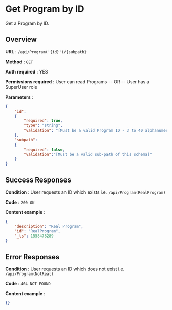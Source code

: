# Get Program by ID

Get a Program by ID.

## Overview

**URL** : `/api/Program('{id}')/{subpath}`

**Method** : `GET`

**Auth required** : YES

**Permissions required** : User can read Programs -- OR -- User has a SuperUser role

**Parameters** :

```json
{
    "id":
    {
        "required": true,
        "type": "string",
        "validation": "[Must be a valid Program ID - 3 to 40 alphanumeric characters with no spaces]"
    },
    "subpath":
    {
        "required": false,
        "validation":"[Must be a valid sub-path of this schema]"
    }
}
```

## Success Responses

**Condition** : User requests an ID which exists i.e. `/api/Program(RealProgram)`

**Code** : `200 OK`

**Content example** :

```json
{
    "description": "Real Program",
    "id": "RealProgram",
    "_ts": 1558478289
}
```

## Error Responses

**Condition** : User requests an ID which does not exist i.e. `/api/Program(NotReal)`

**Code** : `404 NOT FOUND`

**Content example** :

```json
{}
```
